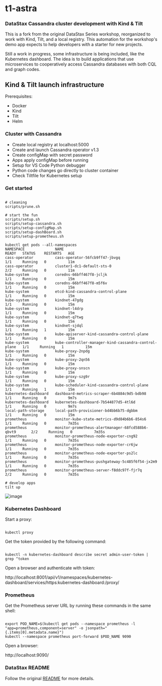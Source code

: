 # t1-astra

### DataStax Cassandra cluster development with Kind & Tilt

This is a fork from the original DataStax Series workshop, reorganized to work with Kind, Tilt, and a local registry. This automation for the workshop's demo app expects to help developers with a starter for new projects.

Still a work in progress, some infrastructure is being included, like the Kubernetes dashboard. The idea is to build applications that use microservices to cooperatively access Cassandra databases with both CQL and graph codes.

## Kind & Tilt launch infrastructure

Prerequisites:
- Docker
- Kind
- Tilt
- Helm

### Cluster with Cassandra

- Create local registry at localhost:5000
- Create and launch Cassandra operator v1.3
- Create configMap with secret password
- Apps apply configMap before running
- Setup for VS Code Python debugger
- Python code changes go directly to cluster container
- Check Tiltfile for Kubernetes setup

### Get started

```console

# cleaning
scripts/prune.sh

# start the fun
scripts/setup.sh
scripts/setup-cassandra.sh
scripts/setup-configMap.sh
scripts/setup-dashBoard.sh
scripts/setup-prometheus.sh

kubectl get pods --all-namespaces
NAMESPACE              NAME                                                   READY   STATUS    RESTARTS   AGE
cass-operator          cass-operator-56fcb9ff47-jbvgq                         1/1     Running   0          11m
cass-operator          cluster1-dc1-default-sts-0                             2/2     Running   0          11m
kube-system            coredns-66bff467f8-jcljk                               1/1     Running   0          15m
kube-system            coredns-66bff467f8-m5f6v                               1/1     Running   0          15m
kube-system            etcd-kind-cassandra-control-plane                      1/1     Running   0          15m
kube-system            kindnet-47gdg                                          1/1     Running   0          15m
kube-system            kindnet-l4drp                                          1/1     Running   0          15m
kube-system            kindnet-q7twg                                          1/1     Running   0          15m
kube-system            kindnet-sjdql                                          1/1     Running   1          15m
kube-system            kube-apiserver-kind-cassandra-control-plane            1/1     Running   0          15m
kube-system            kube-controller-manager-kind-cassandra-control-plane   1/1     Running   1          15m
kube-system            kube-proxy-2npdg                                       1/1     Running   0          15m
kube-system            kube-proxy-2qn56                                       1/1     Running   0          15m
kube-system            kube-proxy-snscn                                       1/1     Running   0          15m
kube-system            kube-proxy-szg9r                                       1/1     Running   0          15m
kube-system            kube-scheduler-kind-cassandra-control-plane            1/1     Running   1          15m
kubernetes-dashboard   dashboard-metrics-scraper-6b4884c9d5-bdb98             1/1     Running   0          9m7s
kubernetes-dashboard   kubernetes-dashboard-7b544877d5-4tl6d                  1/1     Running   0          9m7s
local-path-storage     local-path-provisioner-bd4bb6b75-dgbbm                 1/1     Running   0          15m
prometheus             monitor-kube-state-metrics-d9d84b6b6-854s6             1/1     Running   0          7m35s
prometheus             monitor-prometheus-alertmanager-68fcd588b6-qbvt9       2/2     Running   0          7m35s
prometheus             monitor-prometheus-node-exporter-cng92                 1/1     Running   0          7m35s
prometheus             monitor-prometheus-node-exporter-cr6jw                 1/1     Running   0          7m35s
prometheus             monitor-prometheus-node-exporter-ps2lc                 1/1     Running   0          7m35s
prometheus             monitor-prometheus-pushgateway-5c485f6f54-jx2m9        1/1     Running   0          7m35s
prometheus             monitor-prometheus-server-f8ddc97f-fjr7q               2/2     Running   0          7m35s

# develop apps
tilt up

```

![image](https://user-images.githubusercontent.com/86032/90684134-0fd9c080-e23e-11ea-88f6-5a886a2e7e8c.png)

### Kubernetes Dashboard

Start a proxy:

```console

kubectl proxy

```

Get the token provided by the following command:

```console

kubectl -n kubernetes-dashboard describe secret admin-user-token | grep ^token

```

Open a browser and authenticate with token:

http://localhost:8001/api/v1/namespaces/kubernetes-dashboard/services/https:kubernetes-dashboard:/proxy/


### Prometheus

Get the Prometheus server URL by running these commands in the same shell:

```console

export POD_NAME=$(kubectl get pods --namespace prometheus -l "app=prometheus,component=server" -o jsonpath="{.items[0].metadata.name}")
kubectl --namespace prometheus port-forward $POD_NAME 9090

```

Open a browser:

http://localhost:9090/


### DataStax README

Follow the original [README](DataStax_README.md) for more details.